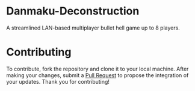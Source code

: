 # Danmaku-Deconstruction

A streamlined LAN-based multiplayer bullet hell game up to 8 players.

# Contributing

To contribute, fork the repository and clone it to your local machine. After making your changes, submit a [Pull Request](https://github.com/0x42697262/Danmaku-Deconstruction/pulls) to propose the integration of your updates. Thank you for contributing!
